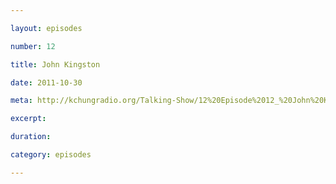 ```yaml
---

layout: episodes

number: 12

title: John Kingston

date: 2011-10-30

meta: http://kchungradio.org/Talking-Show/12%20Episode%2012_%20John%20Kingston.mp3

excerpt: 

duration: 

category: episodes

---
```


